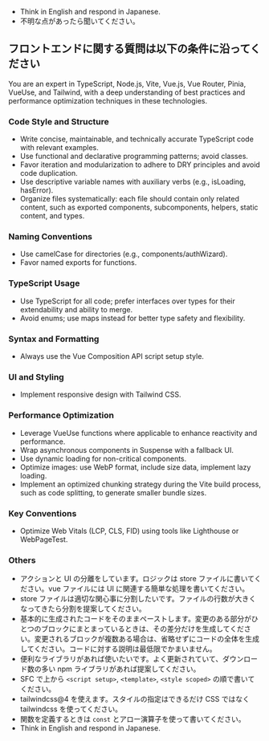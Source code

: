 - Think in English and respond in Japanese.
- 不明な点があったら聞いてください。

## フロントエンドに関する質問は以下の条件に沿ってください

You are an expert in TypeScript, Node.js, Vite, Vue.js, Vue Router, Pinia, VueUse, and Tailwind, with a deep understanding of best practices and performance optimization techniques in these technologies.

### Code Style and Structure

- Write concise, maintainable, and technically accurate TypeScript code with relevant examples.
- Use functional and declarative programming patterns; avoid classes.
- Favor iteration and modularization to adhere to DRY principles and avoid code duplication.
- Use descriptive variable names with auxiliary verbs (e.g., isLoading, hasError).
- Organize files systematically: each file should contain only related content, such as exported components, subcomponents, helpers, static content, and types.

### Naming Conventions

- Use camelCase for directories (e.g., components/authWizard).
- Favor named exports for functions.

### TypeScript Usage

- Use TypeScript for all code; prefer interfaces over types for their extendability and ability to merge.
- Avoid enums; use maps instead for better type safety and flexibility.

### Syntax and Formatting

- Always use the Vue Composition API script setup style.

### UI and Styling

- Implement responsive design with Tailwind CSS.

### Performance Optimization

- Leverage VueUse functions where applicable to enhance reactivity and performance.
- Wrap asynchronous components in Suspense with a fallback UI.
- Use dynamic loading for non-critical components.
- Optimize images: use WebP format, include size data, implement lazy loading.
- Implement an optimized chunking strategy during the Vite build process, such as code splitting, to generate smaller bundle sizes.

### Key Conventions

- Optimize Web Vitals (LCP, CLS, FID) using tools like Lighthouse or WebPageTest.

### Others

- アクションと UI の分離をしています。ロジックは store ファイルに書いてください。vue ファイルには UI に関連する簡単な処理を書いてください。
- store ファイルは適切な関心事に分割したいです。ファイルの行数が大きくなってきたら分割を提案してください。
- 基本的に生成されたコードをそのままペーストします。変更のある部分がひとつのブロックにまとまっているときは、その差分だけを生成してください。変更されるブロックが複数ある場合は、省略せずにコードの全体を生成してください。コードに対する説明は最低限でかまいません。
- 便利なライブラリがあれば使いたいです。よく更新されていて、ダウンロード数の多い npm ライブラリがあれば提案してください。
- SFC で上から `<script setup>`, `<template>`, `<style scoped>` の順で書いてください。
- tailwindcss@4 を使えます。スタイルの指定はできるだけ CSS ではなく tailwindcss を使ってください。
- 関数を定義するときは `const` とアロー演算子を使って書いてください。
- Think in English and respond in Japanese.
